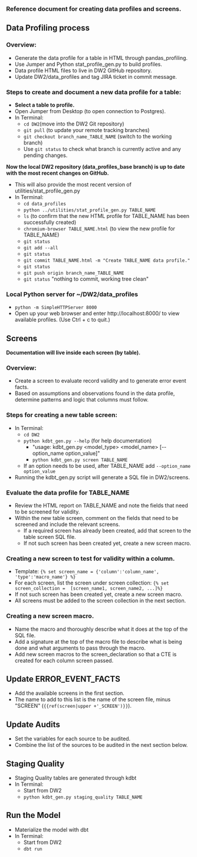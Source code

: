 ### Reference document for creating data profiles and screens.

## Data Profiling process
### Overview:
* Generate the data profile for a table in HTML through pandas_profiling.
* Use Jumper and Python stat_profile_gen.py to build profiles.
* Data profile HTML files to live in DW2 GitHub repository.
* Update DW2/data_profiles and tag JIRA ticket in commit message.

### Steps to create and document a new data profile for a table:
* **Select a table to profile.**
* Open Jumper from Desktop (to open connection to Postgres).
* In Terminal:
    * `cd DW2`(move into the DW2 Git repository)
    * `git pull` (to update your remote tracking branches)
    * `git checkout branch_name_TABLE_NAME` (switch to the working branch)
    * Use `git status` to check what branch is currently active and any pending changes.

**Now the local DW2 repository (data_profiles_base branch) is up to date with the most recent changes on GitHub.**
* This will also provide the most recent version of utilities/stat_profile_gen.py
* In Terminal:
    * `cd data_profiles`
    * `python ../utilities/stat_profile_gen.py TABLE_NAME`
    * `ls` (to confirm that the new HTML profile for TABLE_NAME has been successfully created)
    * `chromium-browser TABLE_NAME.html` (to view the new profile for TABLE_NAME)
    * `git status`
    * `git add --all`
    * `git status`
    * `git commit TABLE_NAME.html -m "Create TABLE_NAME data profile."`
    * `git status`
    * `git push origin branch_name_TABLE_NAME`
    * `git status` "nothing to commit, working tree clean"

### Local Python server for ~/DW2/data_profiles
* `python -m SimpleHTTPServer 8000`
* Open up your web browser and enter http://localhost:8000/ to view available profiles. (Use Ctrl + c to quit.)


## Screens
**Documentation will live inside each screen (by table).**
### Overview:
* Create a screen to evaluate record validity and to generate error event facts.
* Based on assumptions and observations found in the data profile, determine patterns and logic that columns must follow.

### Steps for creating a new table screen:
* In Terminal:
    * `cd DW2`
    * `python kdbt_gen.py --help` (for help documentation)
        * "usage: kdbt_gen.py <model_type> <model_name> [--option_name option_value]"
        * `python kdbt_gen.py screen TABLE_NAME`
    * If an option needs to be used, after TABLE_NAME add `--option_name option_value`
* Running the kdbt_gen.py script will generate a SQL file in DW2/screens.

### Evaluate the data profile for TABLE_NAME
* Review the HTML report on TABLE_NAME and note the fields that need to be screened for validity.
* Within the new table screen, comment on the fields that need to be screened and include the relevant screens.
    * If a required screen has already been created, add that screen to the table screen SQL file.
    * If not such screen has been created yet, create a new screen macro.

### Creating a new screen to test for validity within a column.
* Template: `{% set screen_name = {'column':'column_name', 'type':'macro_name'} %}`
* For each screen, list the screen under screen collection: `{% set screen_collection =  [screen_name1, screen_name2, ...]%}`
* If not such screen has been created yet, create a new screen macro.
* All screens must be added to the screen collection in the next section.

### Creating a new screen macro.
* Name the macro and thoroughly describe what it does at the top of the SQL file.
* Add a signature at the top of the macro file to describe what is being done and what arguments to pass through the macro.
* Add new screen macros to the screen_declaration so that a CTE is created for each column screen passed.


## Update ERROR_EVENT_FACTS
* Add the available screens in the first section.
* The name to add to this list is the name of the screen file, minus "SCREEN" (`{{ref(screen|upper +'_SCREEN')}}`).


## Update Audits
* Set the variables for each source to be audited.
* Combine the list of the sources to be audited in the next section below.


## Staging Quality
* Staging Quality tables are generated through kdbt
* In Terminal:
    * Start from DW2
    * `python kdbt_gen.py staging_quality TABLE_NAME`


## Run the Model
* Materialize the model with dbt
* In Terminal:
    * Start from DW2
    * `dbt run`
